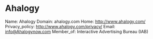 
# Ahalogy

Name: Ahalogy
Domain: ahalogy.com
Home: http://www.ahalogy.com/
Privacy_policy: http://www.ahalogy.com/privacy/
Email: info@Ahalogynow.com
Member_of: Interactive Advertising Bureau (IAB)
